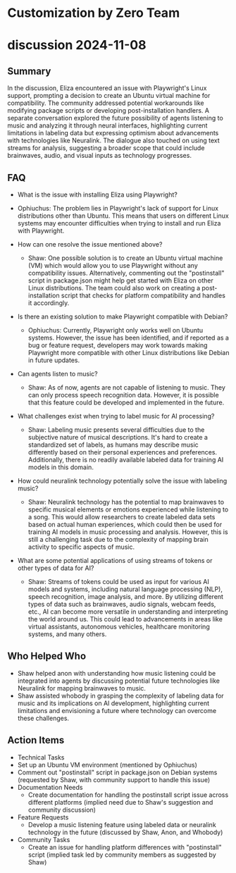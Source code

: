 # Customization by Zero Team

# discussion 2024-11-08

## Summary
 In the discussion, Eliza encountered an issue with Playwright's Linux support, prompting a decision to create an Ubuntu virtual machine for compatibility. The community addressed potential workarounds like modifying package scripts or developing post-installation handlers. A separate conversation explored the future possibility of agents listening to music and analyzing it through neural interfaces, highlighting current limitations in labeling data but expressing optimism about advancements with technologies like Neuralink. The dialogue also touched on using text streams for analysis, suggesting a broader scope that could include brainwaves, audio, and visual inputs as technology progresses.

## FAQ
 - What is the issue with installing Eliza using Playwright?
  - Ophiuchus: The problem lies in Playwright's lack of support for Linux distributions other than Ubuntu. This means that users on different Linux systems may encounter difficulties when trying to install and run Eliza with Playwright.

- How can one resolve the issue mentioned above?
  - Shaw: One possible solution is to create an Ubuntu virtual machine (VM) which would allow you to use Playwright without any compatibility issues. Alternatively, commenting out the "postinstall" script in package.json might help get started with Eliza on other Linux distributions. The team could also work on creating a post-installation script that checks for platform compatibility and handles it accordingly.

- Is there an existing solution to make Playwright compatible with Debian?
  - Ophiuchus: Currently, Playwright only works well on Ubuntu systems. However, the issue has been identified, and if reported as a bug or feature request, developers may work towards making Playwright more compatible with other Linux distributions like Debian in future updates.

- Can agents listen to music?
  - Shaw: As of now, agents are not capable of listening to music. They can only process speech recognition data. However, it is possible that this feature could be developed and implemented in the future.

- What challenges exist when trying to label music for AI processing?
  - Shaw: Labeling music presents several difficulties due to the subjective nature of musical descriptions. It's hard to create a standardized set of labels, as humans may describe music differently based on their personal experiences and preferences. Additionally, there is no readily available labeled data for training AI models in this domain.

- How could neuralink technology potentially solve the issue with labeling music?
  - Shaw: Neuralink technology has the potential to map brainwaves to specific musical elements or emotions experienced while listening to a song. This would allow researchers to create labeled data sets based on actual human experiences, which could then be used for training AI models in music processing and analysis. However, this is still a challenging task due to the complexity of mapping brain activity to specific aspects of music.

- What are some potential applications of using streams of tokens or other types of data for AI?
  - Shaw: Streams of tokens could be used as input for various AI models and systems, including natural language processing (NLP), speech recognition, image analysis, and more. By utilizing different types of data such as brainwaves, audio signals, webcam feeds, etc., AI can become more versatile in understanding and interpreting the world around us. This could lead to advancements in areas like virtual assistants, autonomous vehicles, healthcare monitoring systems, and many others.

## Who Helped Who
 - Shaw helped anon with understanding how music listening could be integrated into agents by discussing potential future technologies like Neuralink for mapping brainwaves to music.
- Shaw assisted whobody in grasping the complexity of labeling data for music and its implications on AI development, highlighting current limitations and envisioning a future where technology can overcome these challenges.

## Action Items
 - Technical Tasks
  - Set up an Ubuntu VM environment (mentioned by Ophiuchus)
  - Comment out "postinstall" script in package.json on Debian systems (requested by Shaw, with community support to handle this issue)
- Documentation Needs
  - Create documentation for handling the postinstall script issue across different platforms (implied need due to Shaw's suggestion and community discussion)
- Feature Requests
  - Develop a music listening feature using labeled data or neuralink technology in the future (discussed by Shaw, Anon, and Whobody)
- Community Tasks
  - Create an issue for handling platform differences with "postinstall" script (implied task led by community members as suggested by Shaw)

